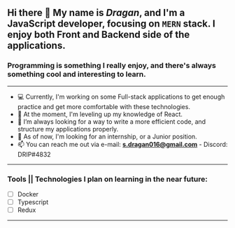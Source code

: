 ## Hi there 👋 My name is ***Dragan***, and I'm a JavaScript developer, focusing on `MERN` stack. I enjoy both Front and Backend side of the applications. 
### Programming is something I really enjoy, and there's always something cool and interesting to learn. 
___
- 💻 Currently, I'm working on some Full-stack applications to get enough practice and get more comfortable with these technologies.
- 🌱 At the moment, I'm leveling up my knowledge of React. 
- 🤔 I’m always looking for a way to write a more efficient code, and structure my applications properly.
- 💬 As of now, I'm looking for an internship, or a Junior position.
- 📫 You can reach me out via e-mail: **s.dragan016@gmail.com** - Discord: DRIP#4832
___
### Tools || Technologies I plan on learning in the near future:

- [ ] Docker
- [ ] Typescript
- [ ] Redux
___
